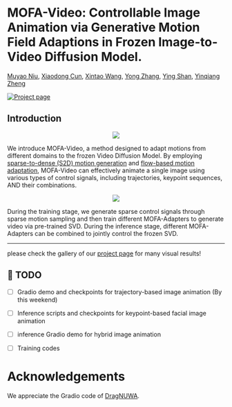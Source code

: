 # MOFA-Video: Controllable Image Animation via Generative Motion Field Adaptions in Frozen Image-to-Video Diffusion Model.

[Muyao Niu](https://myniuuu.github.io/), 
[Xiaodong Cun](https://vinthony.github.io/academic/), 
[Xintao Wang](https://xinntao.github.io/), 
[Yong Zhang](https://yzhang2016.github.io/), 
[Ying Shan](https://scholar.google.com/citations?user=4oXBp9UAAAAJ&hl=en), 
[Yinqiang Zheng](https://scholar.google.com/citations?user=JD-5DKcAAAAJ&hl=en)

[![Project page](https://img.shields.io/badge/Project-Page-brightgreen)](https://myniuuu.github.io/MOFA_Video)


## Introduction
<p align="center">
  <img src="assets/figures/project-mofa.png">
</p>
We introduce MOFA-Video, a method designed to adapt motions from different domains to the frozen Video Diffusion Model. By employing <u>sparse-to-dense (S2D) motion generation</u> and <u>flow-based motion adaptation</u>, MOFA-Video can effectively animate a single image using various types of control signals, including trajectories, keypoint sequences, AND their combinations.
<p align="center">
  <img src="assets/figures/pipeline.png">
</p>
During the training stage, we generate sparse control signals through sparse motion sampling and then train different MOFA-Adapters to generate video via pre-trained SVD. During the inference stage, different MOFA-Adapters can be combined to jointly control the frozen SVD.

---

please check the gallery of our [project page](https://myniuuu.github.io/MOFA_Video) for many visual results!

## 📰 **TODO**
- [ ] Gradio demo and checkpoints for trajectory-based image animation (By this weekend)
- [ ] Inference scripts and checkpoints for keypoint-based facial image animation
- [ ] inference Gradio demo for hybrid image animation
- [ ] Training codes 


# Acknowledgements
We appreciate the Gradio code of [DragNUWA](https://arxiv.org/abs/2308.08089).

